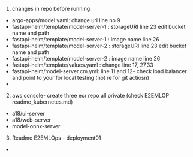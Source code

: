 1. changes in repo before running:
- argo-apps/model.yaml: change url line no 9
- fastapi-helm/template/model-server-1 : storageURI line 23 edit bucket name and path 
- fastapi-helm/template/model-server-1 : image name line 26  
- fastapi-helm/template/model-server-2 : storageURI line 23 edit bucket name and path 
- fastapi-helm/template/model-server-2 : image name line 26
- fastapi-helm/template/values.yaml : change line 17, 27,33
- fastapi-helm/model-server.cm.yml: line 11 and 12- check load balancer and point to your for local testing (not re for git actiosn)
- 

2. aws console- create three ecr repo all private (check E2EMLOP readme_kubernetes.md)
- a18/ui-server 
- a18/web-server
- model-onnx-server 

3. Readme E2EMLOps - deployment01 
- 
